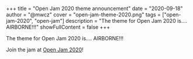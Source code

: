 +++
title = "Open Jam 2020 theme announcement"
date = "2020-09-18"
author = "@mwcz"
cover = "open-jam-theme-2020.png"
tags = ["open-jam-2020", "open-jam"]
description = "The theme for Open Jam 2020 is.... AIRBORNE!!!"
showFullContent = false
+++

The theme for Open Jam 2020 is.... AIRBORNE!!!

Join the jam at [Open Jam 2020](https://itch.io/jam/open-jam-2020)!
